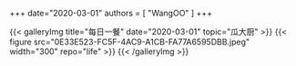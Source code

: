 +++
date="2020-03-01"
authors = [
    "WangOO"
]
+++

{{< galleryImg title="每日一餐" date="2020-03-01" topic="瓜大厨" >}}
    {{< figure src="0E33E523-FC5F-4AC9-A1CB-FA77A6595DBB.jpeg" width="300" repo="life" >}}
{{< /galleryImg >}}
